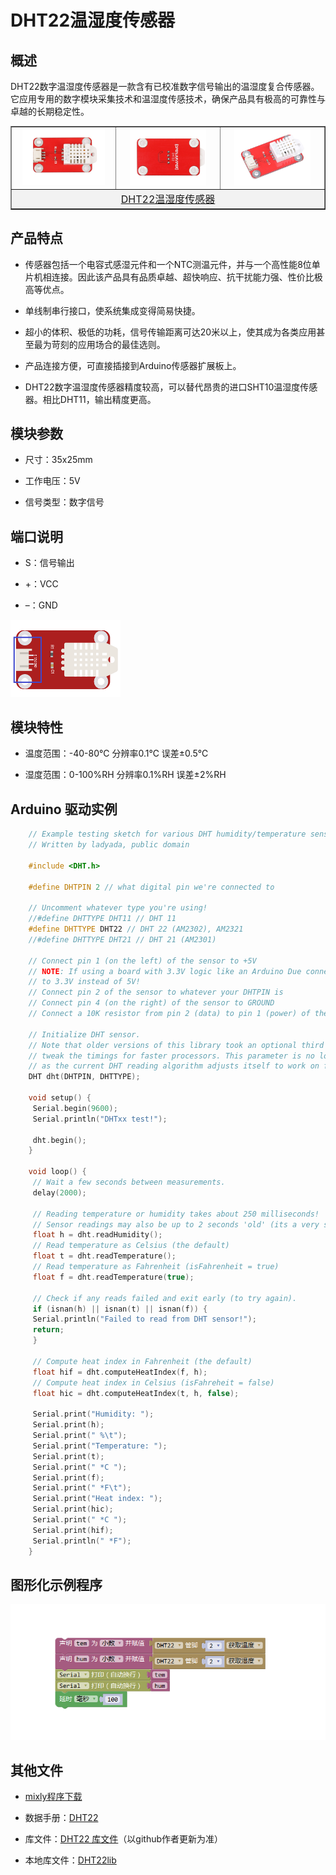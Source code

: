 # DHT22温湿度传感器
## 概述

DHT22数字温湿度传感器是一款含有已校准数字信号输出的温湿度复合传感器。它应用专用的数字模块采集技术和温湿度传感技术，确保产品具有极高的可靠性与卓越的长期稳定性。

<table border="1">

<tr>
  <td align="center"><img src="../img/OJFF33/01.jpg" width=87% /></td>
  <td align="center"><img src="../img/OJFF33/02.jpg" width=80% /></td>
  <td align="center"><img src="../img/OJFF33/03.jpg" width=80% /></td>
</tr>
<tr>
  <td style="background-color:rgb(232,232,232,0.5) "colspan="3" align="center"> <a href="https://item.taobao.com/item.htm?id=591649672925"><font style="font-size:16px">DHT22温湿度传感器</font></a> </td>
</tr>
</table>


## 产品特点

+ 传感器包括一个电容式感湿元件和一个NTC测温元件，并与一个高性能8位单片机相连接。因此该产品具有品质卓越、超快响应、抗干扰能力强、性价比极高等优点。

+ 单线制串行接口，使系统集成变得简易快捷。

+ 超小的体积、极低的功耗，信号传输距离可达20米以上，使其成为各类应用甚至最为苛刻的应用场合的最佳选则。

+ 产品连接方便，可直接插接到Arduino传感器扩展板上。

+ DHT22数字温湿度传感器精度较高，可以替代昂贵的进口SHT10温湿度传感器。相比DHT11，输出精度更高。


## 模块参数

+ 尺寸：35x25mm

+ 工作电压：5V

+ 信号类型：数字信号

## 端口说明

+ S：信号输出

+ +：VCC

+ –：GND

<img src="../img/OJFF33/04.jpg" width=35% />

## 模块特性

+ 温度范围：-40-80℃ 分辨率0.1℃  误差±0.5℃

+ 湿度范围：0-100%RH 分辨率0.1%RH 误差±2%RH

## Arduino 驱动实例
```C++
    // Example testing sketch for various DHT humidity/temperature sensors
    // Written by ladyada, public domain

    #include <DHT.h>

    #define DHTPIN 2 // what digital pin we're connected to

    // Uncomment whatever type you're using!
    //#define DHTTYPE DHT11 // DHT 11
    #define DHTTYPE DHT22 // DHT 22 (AM2302), AM2321
    //#define DHTTYPE DHT21 // DHT 21 (AM2301)

    // Connect pin 1 (on the left) of the sensor to +5V
    // NOTE: If using a board with 3.3V logic like an Arduino Due connect pin 1
    // to 3.3V instead of 5V!
    // Connect pin 2 of the sensor to whatever your DHTPIN is
    // Connect pin 4 (on the right) of the sensor to GROUND
    // Connect a 10K resistor from pin 2 (data) to pin 1 (power) of the sensor

    // Initialize DHT sensor.
    // Note that older versions of this library took an optional third parameter to
    // tweak the timings for faster processors. This parameter is no longer needed
    // as the current DHT reading algorithm adjusts itself to work on faster procs.
    DHT dht(DHTPIN, DHTTYPE);

    void setup() {
     Serial.begin(9600);
     Serial.println("DHTxx test!");

     dht.begin();
    }

    void loop() {
     // Wait a few seconds between measurements.
     delay(2000);

     // Reading temperature or humidity takes about 250 milliseconds!
     // Sensor readings may also be up to 2 seconds 'old' (its a very slow sensor)
     float h = dht.readHumidity();
     // Read temperature as Celsius (the default)
     float t = dht.readTemperature();
     // Read temperature as Fahrenheit (isFahrenheit = true)
     float f = dht.readTemperature(true);

     // Check if any reads failed and exit early (to try again).
     if (isnan(h) || isnan(t) || isnan(f)) {
     Serial.println("Failed to read from DHT sensor!");
     return;
     }

     // Compute heat index in Fahrenheit (the default)
     float hif = dht.computeHeatIndex(f, h);
     // Compute heat index in Celsius (isFahreheit = false)
     float hic = dht.computeHeatIndex(t, h, false);

     Serial.print("Humidity: ");
     Serial.print(h);
     Serial.print(" %\t");
     Serial.print("Temperature: ");
     Serial.print(t);
     Serial.print(" *C ");
     Serial.print(f);
     Serial.print(" *F\t");
     Serial.print("Heat index: ");
     Serial.print(hic);
     Serial.print(" *C ");
     Serial.print(hif);
     Serial.println(" *F");
    }
```
## 图形化示例程序

<img src="../img/OJFF33/05.png" />

## 其他文件

+ [mixly程序下载](http://download.openjumper.cn/mixly/dht22.mix)

+ 数据手册：[DHT22](http://www.openjumper.cn/wp-content/uploads/2014/02/DHT22.pdf)

+ 库文件：[DHT22 库文件](https://github.com/adafruit/DHT-sensor-library)（以github作者更新为准）

+ 本地库文件：[DHT22lib](http://pan.baidu.com/s/1kVBPux5)


